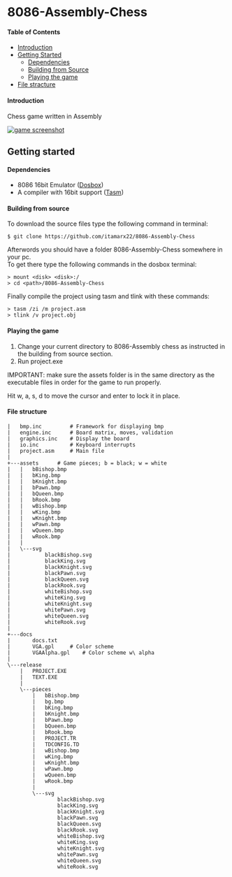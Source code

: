 # 8086-Assembly-Chess

#### Table of Contents

* [Introduction](#introduction)
* [Getting Started](#getting-started)
	* [Dependencies](#dependencies)
	* [Building from Source](#building-from-source)
	* [Playing the game](#playing-the-game)
* [File stracture](#file-stracture)

#### Introduction

Chess game written in Assembly

[![game screenshot](https://i.imgur.com/cYwtXcp.png)](https://imgur.com/YIadbsH)


Getting started
---------------

#### Dependencies

* 8086 16bit Emulator ([Dosbox](https://www.dosbox.com/))
* A compiler with 16bit support ([Tasm](https://drive.google.com/file/d/1pwyM8Pnza5dO_Zh7tBEKYHQxOG0kfmZt/view?usp=sharing))


#### Building from source

To download the source files type the following command in terminal:

	$ git clone https://github.com/itamarx22/8086-Assembly-Chess

Afterwords you should have a folder 8086-Assembly-Chess somewhere in your pc.  
To get there type the following commands in the dosbox terminal:

	> mount <disk> <disk>:/
	> cd <path>/8086-Assembly-Chess

Finally compile the project using tasm and tlink with these commands:

	> tasm /zi /m project.asm
	> tlink /v project.obj


#### Playing the game

1. Change your current directory to 8086-Assembly chess as instructed in the building from source section.
2. Run project.exe

IMPORTANT: make sure the assets folder is in the same directory as the executable files in order for the game to run properly.

Hit w, a, s, d to move the cursor and enter to lock it in place.

#### File structure

	|   bmp.inc 		# Framework for displaying bmp
	|   engine.inc 		# Board matrix, moves, validation
	|   graphics.inc 	# Display the board
	|   io.inc  		# Keyboard interrupts
	|   project.asm 	# Main file
	|
	+---assets 		# Game pieces; b = black; w = white
	|   |   bBishop.bmp
	|   |   bKing.bmp
	|   |   bKnight.bmp
	|   |   bPawn.bmp
	|   |   bQueen.bmp
	|   |   bRook.bmp
	|   |   wBishop.bmp
	|   |   wKing.bmp
	|   |   wKnight.bmp
	|   |   wPawn.bmp
	|   |   wQueen.bmp
	|   |   wRook.bmp
	|   |
	|   \---svg 
	|           blackBishop.svg
	|           blackKing.svg
	|           blackKnight.svg
	|           blackPawn.svg
	|           blackQueen.svg
	|           blackRook.svg
	|           whiteBishop.svg
	|           whiteKing.svg
	|           whiteKnight.svg
	|           whitePawn.svg
	|           whiteQueen.svg
	|           whiteRook.svg
	|
	+---docs
	|       docs.txt
	|       VGA.gpl 	# Color scheme
	|       VGAAlpha.gpl 	# Color scheme w\ alpha
	|
	\---release
	    |   PROJECT.EXE
	    |   TEXT.EXE
	    |
	    \---pieces
	        |   bBishop.bmp
	        |   bg.bmp
	        |   bKing.bmp
	        |   bKnight.bmp
	        |   bPawn.bmp
	        |   bQueen.bmp
	        |   bRook.bmp
	        |   PROJECT.TR
	        |   TDCONFIG.TD
	        |   wBishop.bmp
	        |   wKing.bmp
	        |   wKnight.bmp
	        |   wPawn.bmp
	        |   wQueen.bmp
	        |   wRook.bmp
	        |
	        \---svg
	                blackBishop.svg
	                blackKing.svg
	                blackKnight.svg
	                blackPawn.svg
	                blackQueen.svg
	                blackRook.svg
	                whiteBishop.svg
	                whiteKing.svg
	                whiteKnight.svg
	                whitePawn.svg
	                whiteQueen.svg
	                whiteRook.svg
